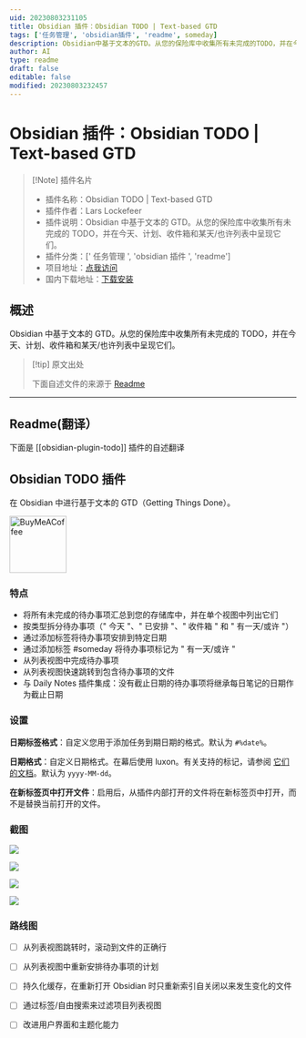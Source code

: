 ```yaml
---
uid: 20230803231105
title: Obsidian 插件：Obsidian TODO | Text-based GTD
tags: ['任务管理', 'obsidian插件', 'readme', someday]
description: Obsidian中基于文本的GTD。从您的保险库中收集所有未完成的TODO，并在今天、计划、收件箱和某天/也许列表中呈现它们。
author: AI
type: readme
draft: false
editable: false
modified: 20230803232457
---
```


# Obsidian 插件：Obsidian TODO | Text-based GTD

> [!Note] 插件名片
> - 插件名称：Obsidian TODO | Text-based GTD
> - 插件作者：Lars Lockefeer
> - 插件说明：Obsidian 中基于文本的 GTD。从您的保险库中收集所有未完成的 TODO，并在今天、计划、收件箱和某天/也许列表中呈现它们。
> - 插件分类：[' 任务管理 ', 'obsidian 插件 ', 'readme']
> - 项目地址：[点我访问](https://github.com/larslockefeer/obsidian-plugin-todo)
> - 国内下载地址：[下载安装](https://pkmer.cn/products/plugin/pluginMarket/?obsidian-plugin-todo)

## 概述

Obsidian 中基于文本的 GTD。从您的保险库中收集所有未完成的 TODO，并在今天、计划、收件箱和某天/也许列表中呈现它们。

> [!tip] 原文出处
>
>下面自述文件的来源于 [Readme](https://ghproxy.net/https://raw.githubusercontent.com/larslockefeer/obsidian-plugin-todo/main/README.md)
>

---

## Readme(翻译）

下面是 [[obsidian-plugin-todo]] 插件的自述翻译

## Obsidian TODO 插件

在 Obsidian 中进行基于文本的 GTD（Getting Things Done）。

[<img src="https://cdn.buymeacoffee.com/buttons/v2/default-yellow.png" alt="BuyMeACoffee" width="100">](https://www.buymeacoffee.com/larslockefeer)

### 特点

- 将所有未完成的待办事项汇总到您的存储库中，并在单个视图中列出它们
- 按类型拆分待办事项（" 今天 "、" 已安排 "、" 收件箱 " 和 " 有一天/或许 "）
- 通过添加标签将待办事项安排到特定日期
- 通过添加标签 #someday 将待办事项标记为 " 有一天/或许 "
- 从列表视图中完成待办事项
- 从列表视图快速跳转到包含待办事项的文件
- 与 Daily Notes 插件集成：没有截止日期的待办事项将继承每日笔记的日期作为截止日期

### 设置

**日期标签格式**：自定义您用于添加任务到期日期的格式。默认为 `#%date%`。

**日期格式**：自定义日期格式。在幕后使用 luxon。有关支持的标记，请参阅 [它们的文档](https://moment.github.io/luxon/#/formatting?id=table-of-tokens)。默认为 `yyyy-MM-dd`。

**在新标签页中打开文件**：启用后，从插件内部打开的文件将在新标签页中打开，而不是替换当前打开的文件。

### 截图

![](./assets/today.png)

![](./assets/scheduled.png)

![](./assets/inbox.png)

![](./assets/someday.png)

### 路线图

- [ ] 从列表视图跳转时，滚动到文件的正确行
- [ ] 从列表视图中重新安排待办事项的计划
- [ ] 持久化缓存，在重新打开 Obsidian 时只重新索引自关闭以来发生变化的文件
- [ ] 通过标签/自由搜索来过滤项目列表视图
- [ ] 改进用户界面和主题化能力



